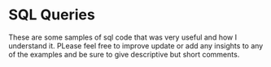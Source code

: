# SQL Queries

These are some samples of sql code that was very useful and how I understand it. PLease feel free to improve update or add any insights to any of the examples and be sure to give descriptive but short comments.
